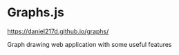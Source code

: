 # Graphs.js

https://daniel217d.github.io/graphs/

Graph drawing web application with some useful features
